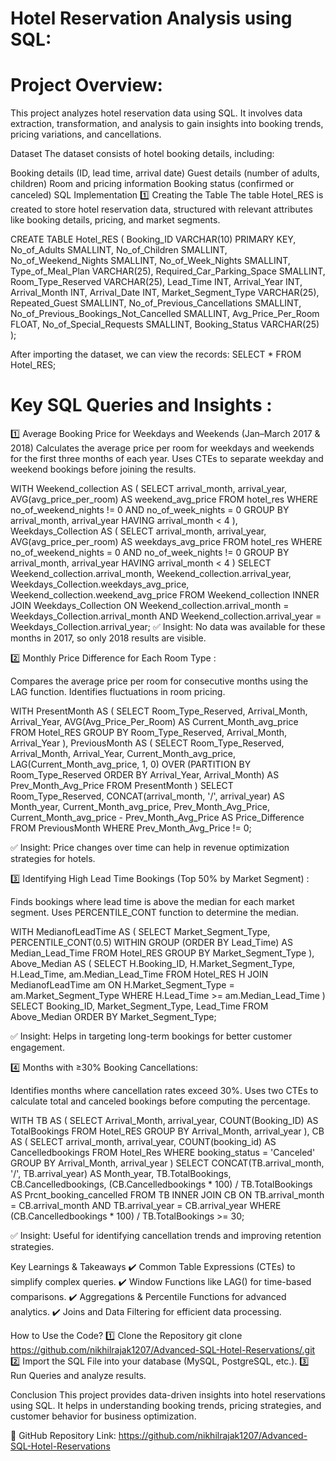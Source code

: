 # Hotel Reservation Analysis using SQL:

# Project Overview:

This project analyzes hotel reservation data using SQL. It involves data extraction, transformation, and analysis to gain insights into booking trends, pricing variations, and cancellations.

Dataset
The dataset consists of hotel booking details, including:

Booking details (ID, lead time, arrival date)
Guest details (number of adults, children)
Room and pricing information
Booking status (confirmed or canceled)
SQL Implementation
1️⃣ Creating the Table
The table Hotel_RES is created to store hotel reservation data, structured with relevant attributes like booking details, pricing, and market segments.

CREATE TABLE Hotel_RES (
  Booking_ID VARCHAR(10) PRIMARY KEY,
  No_of_Adults SMALLINT,
  No_of_Children SMALLINT,
  No_of_Weekend_Nights SMALLINT,
  No_of_Week_Nights SMALLINT,
  Type_of_Meal_Plan VARCHAR(25),
  Required_Car_Parking_Space SMALLINT,
  Room_Type_Reserved VARCHAR(25),
  Lead_Time INT,
  Arrival_Year INT,
  Arrival_Month INT,
  Arrival_Date INT,
  Market_Segment_Type VARCHAR(25),
  Repeated_Guest SMALLINT,
  No_of_Previous_Cancellations SMALLINT,
  No_of_Previous_Bookings_Not_Cancelled SMALLINT,
  Avg_Price_Per_Room FLOAT,
  No_of_Special_Requests SMALLINT,
  Booking_Status VARCHAR(25)
);

After importing the dataset, we can view the records:
SELECT * FROM Hotel_RES;

# Key SQL Queries and Insights : 
1️⃣ Average Booking Price for Weekdays and Weekends (Jan–March 2017 & 2018)
Calculates the average price per room for weekdays and weekends for the first three months of each year.
Uses CTEs to separate weekday and weekend bookings before joining the results.

WITH Weekend_collection AS (
  SELECT arrival_month, arrival_year, AVG(avg_price_per_room) AS weekend_avg_price
  FROM hotel_res 
  WHERE no_of_weekend_nights != 0 AND no_of_week_nights = 0
  GROUP BY arrival_month, arrival_year
  HAVING arrival_month < 4
),
Weekdays_Collection AS (
  SELECT arrival_month, arrival_year, AVG(avg_price_per_room) AS weekdays_avg_price
  FROM hotel_res 
  WHERE no_of_weekend_nights = 0 AND no_of_week_nights != 0
  GROUP BY arrival_month, arrival_year
  HAVING arrival_month < 4
)
SELECT Weekend_collection.arrival_month, Weekend_collection.arrival_year,
       Weekdays_Collection.weekdays_avg_price, Weekend_collection.weekend_avg_price
FROM Weekend_collection 
INNER JOIN Weekdays_Collection
ON Weekend_collection.arrival_month = Weekdays_Collection.arrival_month
AND Weekend_collection.arrival_year = Weekdays_Collection.arrival_year;
✅ Insight: No data was available for these months in 2017, so only 2018 results are visible.

2️⃣ Monthly Price Difference for Each Room Type :

Compares the average price per room for consecutive months using the LAG function.
Identifies fluctuations in room pricing.

WITH PresentMonth AS (
  SELECT Room_Type_Reserved, Arrival_Month, Arrival_Year,
         AVG(Avg_Price_Per_Room) AS Current_Month_avg_price
  FROM Hotel_RES
  GROUP BY Room_Type_Reserved, Arrival_Month, Arrival_Year
),
PreviousMonth AS (
  SELECT Room_Type_Reserved, Arrival_Month, Arrival_Year, Current_Month_avg_price,
         LAG(Current_Month_avg_price, 1, 0) 
         OVER (PARTITION BY Room_Type_Reserved ORDER BY Arrival_Year, Arrival_Month) AS Prev_Month_Avg_Price
  FROM PresentMonth
)
SELECT Room_Type_Reserved, CONCAT(arrival_month, '/', arrival_year) AS Month_year, 
       Current_Month_avg_price, Prev_Month_Avg_Price,
       Current_Month_avg_price - Prev_Month_Avg_Price AS Price_Difference
FROM PreviousMonth
WHERE Prev_Month_Avg_Price != 0;

✅ Insight: Price changes over time can help in revenue optimization strategies for hotels.

3️⃣ Identifying High Lead Time Bookings (Top 50% by Market Segment) :

Finds bookings where lead time is above the median for each market segment.
Uses PERCENTILE_CONT function to determine the median.

WITH MedianofLeadTime AS (
  SELECT Market_Segment_Type,
         PERCENTILE_CONT(0.5) WITHIN GROUP (ORDER BY Lead_Time) AS Median_Lead_Time
  FROM Hotel_RES
  GROUP BY Market_Segment_Type
),
Above_Median AS (
  SELECT H.Booking_ID, H.Market_Segment_Type, H.Lead_Time, am.Median_Lead_Time
  FROM Hotel_RES H
  JOIN MedianofLeadTime am 
  ON H.Market_Segment_Type = am.Market_Segment_Type
  WHERE H.Lead_Time >= am.Median_Lead_Time
)
SELECT Booking_ID, Market_Segment_Type, Lead_Time
FROM Above_Median
ORDER BY Market_Segment_Type;

✅ Insight: Helps in targeting long-term bookings for better customer engagement.

4️⃣ Months with ≥30% Booking Cancellations:

Identifies months where cancellation rates exceed 30%.
Uses two CTEs to calculate total and canceled bookings before computing the percentage.

WITH TB AS (
  SELECT Arrival_Month, arrival_year, COUNT(Booking_ID) AS TotalBookings
  FROM Hotel_RES 
  GROUP BY Arrival_Month, arrival_year
),
CB AS (
  SELECT arrival_month, arrival_year, COUNT(booking_id) AS Cancelledbookings
  FROM Hotel_Res 
  WHERE booking_status = 'Canceled'
  GROUP BY Arrival_Month, arrival_year
)
SELECT CONCAT(TB.arrival_month, '/', TB.arrival_year) AS Month_year, 
       TB.TotalBookings, CB.Cancelledbookings,
       (CB.Cancelledbookings * 100) / TB.TotalBookings AS Prcnt_booking_cancelled
FROM TB 
INNER JOIN CB
ON TB.arrival_month = CB.arrival_month
AND TB.arrival_year = CB.arrival_year
WHERE (CB.Cancelledbookings * 100) / TB.TotalBookings >= 30;

✅ Insight: Useful for identifying cancellation trends and improving retention strategies.

Key Learnings & Takeaways
✔️ Common Table Expressions (CTEs) to simplify complex queries.
✔️ Window Functions like LAG() for time-based comparisons.
✔️ Aggregations & Percentile Functions for advanced analytics.
✔️ Joins and Data Filtering for efficient data processing.

How to Use the Code?
1️⃣ Clone the Repository
git clone https://github.com/nikhilrajak1207/Advanced-SQL-Hotel-Reservations/.git
2️⃣ Import the SQL File into your database (MySQL, PostgreSQL, etc.).
3️⃣ Run Queries and analyze results.

Conclusion
This project provides data-driven insights into hotel reservations using SQL. It helps in understanding booking trends, pricing strategies, and customer behavior for business optimization.

🔗 GitHub Repository Link: https://github.com/nikhilrajak1207/Advanced-SQL-Hotel-Reservations
